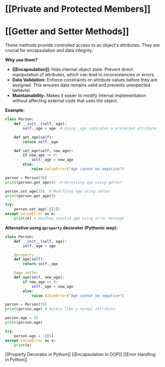 # [[Private and Protected Members]]
# [[Getter and Setter Methods]] 
These methods provide controlled access to an object's attributes.  They are crucial for encapsulation and data integrity.

**Why use them?**

* **[[Encapsulation]]:** Hide internal object state.  Prevent direct manipulation of attributes, which can lead to inconsistencies or errors.
* **Data Validation:**  Enforce constraints on attribute values before they are assigned.  This ensures data remains valid and prevents unexpected behavior.
* **Maintainability:** Makes it easier to modify internal implementation without affecting external code that uses the object.


**Example:**

```python
class Person:
    def __init__(self, age):
        self._age = age  # Using _age indicates a protected attribute (convention, not enforced)

    def get_age(self):
        return self._age

    def set_age(self, new_age):
        if new_age >= 0:
            self._age = new_age
        else:
            raise ValueError("Age cannot be negative")

person = Person(30)
print(person.get_age())  # Accessing age using getter

person.set_age(35)  # Modifying age using setter
print(person.get_age())

try:
    person.set_age(-[[5])
except ValueError as e:
    print(e) # Handles invalid age using error message
```

**Alternative using `@property` decorator (Pythonic way):**

```python
class Person:
    def __init__(self, age):
        self._age = age

    @property
    def age(self):
        return self._age

    @age.setter
    def age(self, new_age):
        if new_age >= 0:
            self._age = new_age
        else:
            raise ValueError("Age cannot be negative")

person = Person(30)
print(person.age) # Access like a normal attribute

person.age = 35
print(person.age)

try:
    person.age = -[[5]
except ValueError as e:
    print(e)
```

[[Property Decorator in Python]]  [[Encapsulation in OOP]] [[Error Handling in Python]]

